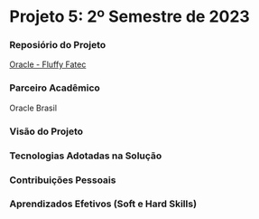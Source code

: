 # Projeto 5: 2º Semestre de 2023 

### Reposiório do Projeto

[Oracle - Fluffy Fatec](https://github.com/Fluffy-Fatec/Projeto-Integrador-Oracle)

### Parceiro Acadêmico

Oracle Brasil

### Visão do Projeto

### Tecnologias Adotadas na Solução

### Contribuições Pessoais

### Aprendizados Efetivos (Soft e Hard Skills)